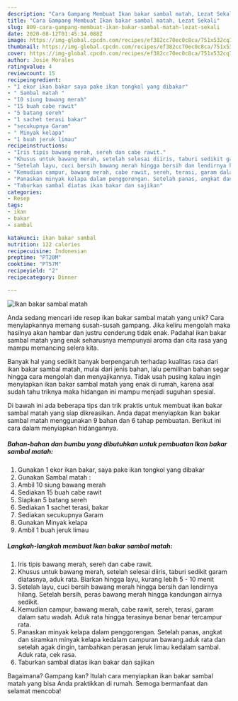 ```yaml
---
description: "Cara Gampang Membuat Ikan bakar sambal matah, Lezat Sekali"
title: "Cara Gampang Membuat Ikan bakar sambal matah, Lezat Sekali"
slug: 809-cara-gampang-membuat-ikan-bakar-sambal-matah-lezat-sekali
date: 2020-08-12T01:45:34.088Z
image: https://img-global.cpcdn.com/recipes/ef382cc70ec0c8ca/751x532cq70/ikan-bakar-sambal-matah-foto-resep-utama.jpg
thumbnail: https://img-global.cpcdn.com/recipes/ef382cc70ec0c8ca/751x532cq70/ikan-bakar-sambal-matah-foto-resep-utama.jpg
cover: https://img-global.cpcdn.com/recipes/ef382cc70ec0c8ca/751x532cq70/ikan-bakar-sambal-matah-foto-resep-utama.jpg
author: Josie Morales
ratingvalue: 4
reviewcount: 15
recipeingredient:
- "1 ekor ikan bakar saya pake ikan tongkol yang dibakar"
- " Sambal matah "
- "10 siung bawang merah"
- "15 buah cabe rawit"
- "5 batang sereh"
- "1 sachet terasi bakar"
- "secukupnya Garam"
- " Minyak kelapa"
- "1 buah jeruk limau"
recipeinstructions:
- "Iris tipis bawang merah, sereh dan cabe rawit."
- "Khusus untuk bawang merah, setelah selesai diiris, taburi sedikit garam diatasnya, aduk rata. Biarkan hingga layu, kurang lebih 5 - 10 menit"
- "Setelah layu, cuci bersih bawang merah hingga bersih dan lendirnya hilang. Setelah bersih, peras bawang merah hingga kandungan airnya sedikit."
- "Kemudian campur, bawang merah, cabe rawit, sereh, terasi, garam dalam satu wadah. Aduk rata hingga terasinya benar benar tercampur rata."
- "Panaskan minyak kelapa dalam penggorengan. Setelah panas, angkat dan siramkan minyak kelapa kedalam campuran bawang.aduk rata dan setelah agak dingin, tambahkan perasan jeruk limau kedalam sambal. Aduk rata, cek rasa."
- "Taburkan sambal diatas ikan bakar dan sajikan"
categories:
- Resep
tags:
- ikan
- bakar
- sambal

katakunci: ikan bakar sambal 
nutrition: 122 calories
recipecuisine: Indonesian
preptime: "PT20M"
cooktime: "PT57M"
recipeyield: "2"
recipecategory: Dinner

---
```



![Ikan bakar sambal matah](https://img-global.cpcdn.com/recipes/ef382cc70ec0c8ca/751x532cq70/ikan-bakar-sambal-matah-foto-resep-utama.jpg)

Anda sedang mencari ide resep ikan bakar sambal matah yang unik? Cara menyiapkannya memang susah-susah gampang. Jika keliru mengolah maka hasilnya akan hambar dan justru cenderung tidak enak. Padahal ikan bakar sambal matah yang enak seharusnya mempunyai aroma dan cita rasa yang mampu memancing selera kita.



Banyak hal yang sedikit banyak berpengaruh terhadap kualitas rasa dari ikan bakar sambal matah, mulai dari jenis bahan, lalu pemilihan bahan segar hingga cara mengolah dan menyajikannya. Tidak usah pusing kalau ingin menyiapkan ikan bakar sambal matah yang enak di rumah, karena asal sudah tahu triknya maka hidangan ini mampu menjadi suguhan spesial.


Di bawah ini ada beberapa tips dan trik praktis untuk membuat ikan bakar sambal matah yang siap dikreasikan. Anda dapat menyiapkan Ikan bakar sambal matah menggunakan 9 bahan dan 6 tahap pembuatan. Berikut ini cara dalam menyiapkan hidangannya.

<!--inarticleads1-->

##### Bahan-bahan dan bumbu yang dibutuhkan untuk pembuatan Ikan bakar sambal matah:

1. Gunakan 1 ekor ikan bakar, saya pake ikan tongkol yang dibakar
1. Gunakan  Sambal matah :
1. Ambil 10 siung bawang merah
1. Sediakan 15 buah cabe rawit
1. Siapkan 5 batang sereh
1. Sediakan 1 sachet terasi, bakar
1. Sediakan secukupnya Garam
1. Gunakan  Minyak kelapa
1. Ambil 1 buah jeruk limau




<!--inarticleads2-->

##### Langkah-langkah membuat Ikan bakar sambal matah:

1. Iris tipis bawang merah, sereh dan cabe rawit.
1. Khusus untuk bawang merah, setelah selesai diiris, taburi sedikit garam diatasnya, aduk rata. Biarkan hingga layu, kurang lebih 5 - 10 menit
1. Setelah layu, cuci bersih bawang merah hingga bersih dan lendirnya hilang. Setelah bersih, peras bawang merah hingga kandungan airnya sedikit.
1. Kemudian campur, bawang merah, cabe rawit, sereh, terasi, garam dalam satu wadah. Aduk rata hingga terasinya benar benar tercampur rata.
1. Panaskan minyak kelapa dalam penggorengan. Setelah panas, angkat dan siramkan minyak kelapa kedalam campuran bawang.aduk rata dan setelah agak dingin, tambahkan perasan jeruk limau kedalam sambal. Aduk rata, cek rasa.
1. Taburkan sambal diatas ikan bakar dan sajikan




Bagaimana? Gampang kan? Itulah cara menyiapkan ikan bakar sambal matah yang bisa Anda praktikkan di rumah. Semoga bermanfaat dan selamat mencoba!
